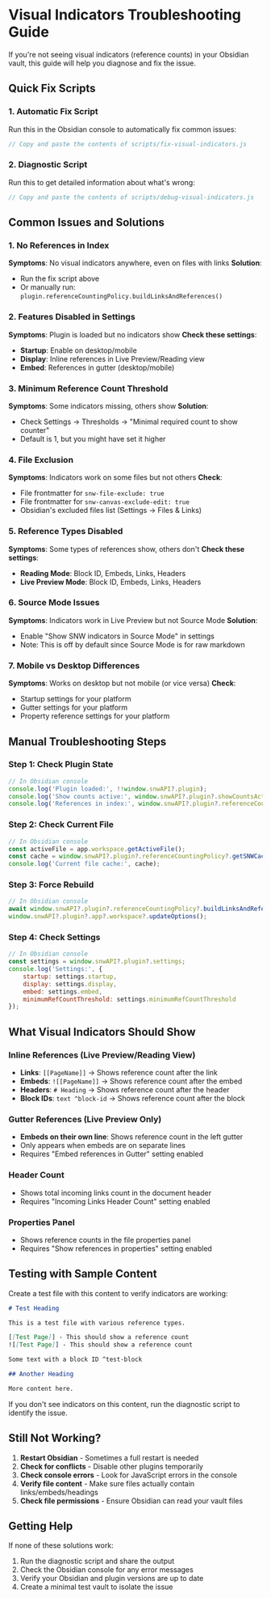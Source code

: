 # Visual Indicators Troubleshooting Guide

If you're not seeing visual indicators (reference counts) in your Obsidian vault, this guide will help you diagnose and fix the issue.

## Quick Fix Scripts

### 1. Automatic Fix Script
Run this in the Obsidian console to automatically fix common issues:
```javascript
// Copy and paste the contents of scripts/fix-visual-indicators.js
```

### 2. Diagnostic Script
Run this to get detailed information about what's wrong:
```javascript
// Copy and paste the contents of scripts/debug-visual-indicators.js
```

## Common Issues and Solutions

### 1. No References in Index
**Symptoms**: No visual indicators anywhere, even on files with links
**Solution**: 
- Run the fix script above
- Or manually run: `plugin.referenceCountingPolicy.buildLinksAndReferences()`

### 2. Features Disabled in Settings
**Symptoms**: Plugin is loaded but no indicators show
**Check these settings**:
- **Startup**: Enable on desktop/mobile
- **Display**: Inline references in Live Preview/Reading view
- **Embed**: References in gutter (desktop/mobile)

### 3. Minimum Reference Count Threshold
**Symptoms**: Some indicators missing, others show
**Solution**: 
- Check Settings → Thresholds → "Minimal required count to show counter"
- Default is 1, but you might have set it higher

### 4. File Exclusion
**Symptoms**: Indicators work on some files but not others
**Check**:
- File frontmatter for `snw-file-exclude: true`
- File frontmatter for `snw-canvas-exclude-edit: true`
- Obsidian's excluded files list (Settings → Files & Links)

### 5. Reference Types Disabled
**Symptoms**: Some types of references show, others don't
**Check these settings**:
- **Reading Mode**: Block ID, Embeds, Links, Headers
- **Live Preview Mode**: Block ID, Embeds, Links, Headers

### 6. Source Mode Issues
**Symptoms**: Indicators work in Live Preview but not Source Mode
**Solution**: 
- Enable "Show SNW indicators in Source Mode" in settings
- Note: This is off by default since Source Mode is for raw markdown

### 7. Mobile vs Desktop Differences
**Symptoms**: Works on desktop but not mobile (or vice versa)
**Check**:
- Startup settings for your platform
- Gutter settings for your platform
- Property reference settings for your platform

## Manual Troubleshooting Steps

### Step 1: Check Plugin State
```javascript
// In Obsidian console
console.log('Plugin loaded:', !!window.snwAPI?.plugin);
console.log('Show counts active:', window.snwAPI?.plugin?.showCountsActive);
console.log('References in index:', window.snwAPI?.plugin?.referenceCountingPolicy?.indexedReferences?.size);
```

### Step 2: Check Current File
```javascript
// In Obsidian console
const activeFile = app.workspace.getActiveFile();
const cache = window.snwAPI?.plugin?.referenceCountingPolicy?.getSNWCacheByFile(activeFile);
console.log('Current file cache:', cache);
```

### Step 3: Force Rebuild
```javascript
// In Obsidian console
await window.snwAPI?.plugin?.referenceCountingPolicy?.buildLinksAndReferences();
window.snwAPI?.plugin?.app?.workspace?.updateOptions();
```

### Step 4: Check Settings
```javascript
// In Obsidian console
const settings = window.snwAPI?.plugin?.settings;
console.log('Settings:', {
    startup: settings.startup,
    display: settings.display,
    embed: settings.embed,
    minimumRefCountThreshold: settings.minimumRefCountThreshold
});
```

## What Visual Indicators Should Show

### Inline References (Live Preview/Reading View)
- **Links**: `[[PageName]]` → Shows reference count after the link
- **Embeds**: `![[PageName]]` → Shows reference count after the embed
- **Headers**: `# Heading` → Shows reference count after the header
- **Block IDs**: `text ^block-id` → Shows reference count after the block

### Gutter References (Live Preview Only)
- **Embeds on their own line**: Shows reference count in the left gutter
- Only appears when embeds are on separate lines
- Requires "Embed references in Gutter" setting enabled

### Header Count
- Shows total incoming links count in the document header
- Requires "Incoming Links Header Count" setting enabled

### Properties Panel
- Shows reference counts in the file properties panel
- Requires "Show references in properties" setting enabled

## Testing with Sample Content

Create a test file with this content to verify indicators are working:

```markdown
# Test Heading

This is a test file with various reference types.

[[Test Page]] - This should show a reference count
![[Test Page]] - This should show a reference count

Some text with a block ID ^test-block

## Another Heading

More content here.
```

If you don't see indicators on this content, run the diagnostic script to identify the issue.

## Still Not Working?

1. **Restart Obsidian** - Sometimes a full restart is needed
2. **Check for conflicts** - Disable other plugins temporarily
3. **Check console errors** - Look for JavaScript errors in the console
4. **Verify file content** - Make sure files actually contain links/embeds/headings
5. **Check file permissions** - Ensure Obsidian can read your vault files

## Getting Help

If none of these solutions work:
1. Run the diagnostic script and share the output
2. Check the Obsidian console for any error messages
3. Verify your Obsidian and plugin versions are up to date
4. Create a minimal test vault to isolate the issue
